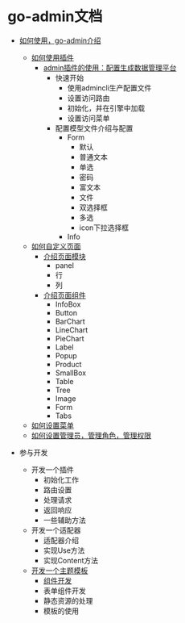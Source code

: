 # go-admin文档

- [如何使用，go-admin介绍](https://github.com/chinlee1523/go-admin/blob/master/docs/cn/instruction/instruction.md)
    - [如何使用插件](https://github.com/chinlee1523/go-admin/blob/master/docs/cn/instruction/plugins/plugins.md)
        - [admin插件的使用：配置生成数据管理平台](https://github.com/chinlee1523/go-admin/blob/master/docs/cn/instruction/plugins/admin.md)
            - 快速开始
                - 使用admincli生产配置文件
                - 设置访问路由
                - 初始化，并在引擎中加载
                - 设置访问菜单
            - 配置模型文件介绍与配置
                - Form
                    - 默认
                    - 普通文本
                    - 单选
                    - 密码
                    - 富文本
                    - 文件
                    - 双选择框
                    - 多选
                    - icon下拉选择框
                - Info
    - [如何自定义页面](https://github.com/chinlee1523/go-admin/blob/master/docs/cn/instruction/pages/pages.md)
        - [介绍页面模块](https://github.com/chinlee1523/go-admin/blob/master/docs/cn/instruction/pages/modules.md)
            - panel
            - 行
            - 列
        - [介绍页面组件](https://github.com/chinlee1523/go-admin/blob/master/docs/cn/instruction/pages/components.md)
            - InfoBox
            - Button
            - BarChart
            - LineChart
            - PieChart
            - Label
            - Popup
            - Product
            - SmallBox
            - Table
            - Tree
            - Image
            - Form
            - Tabs                                
    - [如何设置菜单](https://github.com/chinlee1523/go-admin/blob/master/docs/cn/instruction/menus.md)
    - [如何设置管理员，管理角色，管理权限](https://github.com/chinlee1523/go-admin/blob/master/docs/cn/instruction/rcba.md)
    
- 参与开发
    - 开发一个插件
        - 初始化工作
        - 路由设置
        - 处理请求
        - 返回响应
        - 一些辅助方法
    - 开发一个适配器
        - 适配器介绍
        - 实现Use方法
        - 实现Content方法
    - [开发一个主题模板](https://github.com/chinlee1523/go-admin/blob/master/docs/cn/development/template/template.md)
        - [组件开发](https://github.com/chinlee1523/go-admin/blob/master/docs/cn/development/template/components.md)
        - 表单组件开发
        - 静态资源的处理
        - 模板的使用